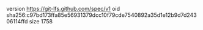 version https://git-lfs.github.com/spec/v1
oid sha256:c97bd173ffa85e56931379dcc10f79cde7540892a35d1e12b9d7d24306114ffd
size 1758
